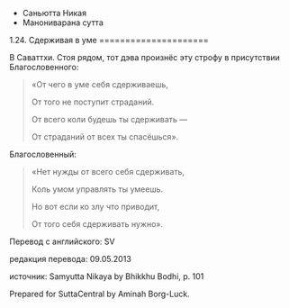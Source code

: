 









* Саньютта Никая
* Манониварана сутта


1\.24\. Сдерживая в уме
\=\=\=\=\=\=\=\=\=\=\=\=\=\=\=\=\=\=\=\=\=



В Саваттхи\. Стоя рядом, тот дэва произнёс эту строфу в присутствии Благословенного:



> «От чего в уме себя сдерживаешь,  
> 
> От того не поступит страданий\.  
> 
> От всего коли будешь ты сдерживать —  
> 
> От страданий от всех ты спасёшься»\.


Благословенный:



> «Нет нужды от всего себя сдерживать,  
> 
> Коль умом управлять ты умеешь\.  
> 
> Но вот если ко злу что приводит,  
> 
> От того себя сдерживать нужно»\.



Перевод с английского: SV


редакция перевода: 09\.05\.2013


источник: Samyutta Nikaya by Bhikkhu Bodhi, p\. 101


Prepared for SuttaCentral by Aminah Borg\-Luck\.






